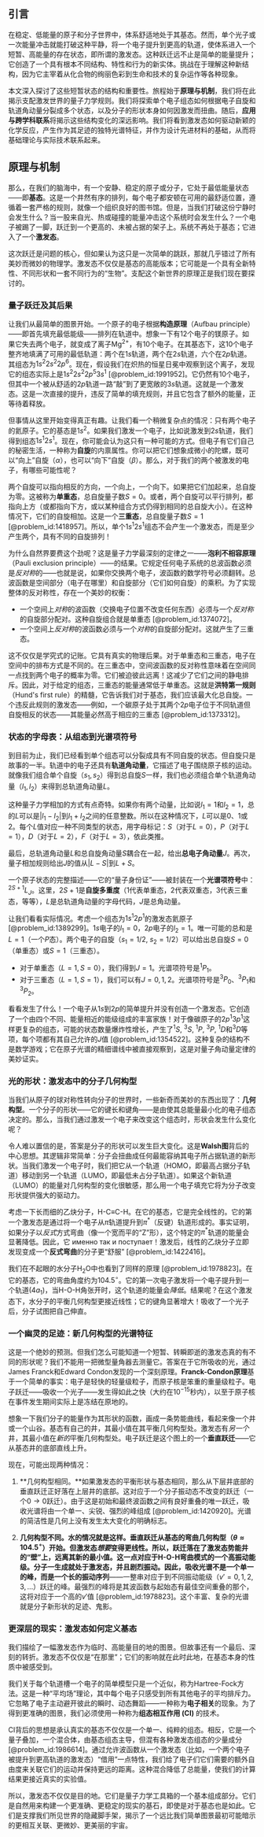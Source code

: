 ## 引言
在稳定、低能量的原子和分子世界中，体系舒适地处于其基态。然而，单个光子或一次能量冲击就能打破这种平静，将一个电子提升到更高的轨道，使体系进入一个短暂、高能量的存在状态，即所谓的激发态。这种跃迁远不止是简单的能量提升；它创造了一个具有根本不同结构、特性和行为的新实体。挑战在于理解这种新结构，因为它主宰着从化合物的绚丽色彩到生命和技术的复杂运作等各种现象。

本文深入探讨了这些短暂状态的结构和重要性。旅程始于**原理与机制**，我们将在此揭示支配激发世界的量子力学规则。我们将探索单个电子组态如何根据电子自旋和轨道角动量分裂成多个状态，以及分子的形状本身如何因激发而扭曲。随后，**应用与跨学科联系**将揭示这些结构变化的深远影响。我们将看到激发态如何驱动新颖的化学反应，产生作为其足迹的独特光谱特征，并作为设计先进材料的基础，从而将基础理论与实际技术联系起来。

## 原理与机制

那么，在我们的脑海中，有一个安静、稳定的原子或分子，它处于最低能量状态——即**基态**。这是一个井然有序的排列，每个电子都安顿在可用的最舒适位置，遵循着一套严格的规则，就像一个组织良好的图书馆。但是，当我们打破这份宁静时会发生什么？当一股来自光、热或碰撞的能量冲击这个系统时会发生什么？一个电子被踢了一脚，跃迁到一个更高的、未被占据的架子上。系统不再处于基态；它进入了一个**激发态**。

这次跃迁是问题的核心，但如果认为这只是一次简单的跳跃，那就几乎错过了所有美妙而微妙的物理学。激发态不仅仅是基态的高能版本；它可能是一个具有全新特性、不同形状和一套不同行为的“生物”。支配这个新世界的原理正是我们现在要探讨的。

### 量子跃迁及其后果

让我们从最简单的图景开始。一个原子的电子根据**构造原理**（Aufbau principle）——即首先填充最低能级——排列在轨道中。想象一下有12个电子的镁原子。如果它失去两个电子，就变成了离子$\text{Mg}^{2+}$，有10个电子。在其基态下，这10个电子整齐地填满了可用的最低轨道：两个在$1s$轨道，两个在$2s$轨道，六个在$2p$轨道。其组态为$1s^2 2s^2 2p^6$。现在，假设我们在炽热的恒星日冕中观察到这个离子，发现它的组态实际上是$1s^2 2s^2 2p^5 3s^1$ [@problem_id:1991952]。它仍然有10个电子，但其中一个被从舒适的$2p$轨道一路“敲”到了更宽敞的$3s$轨道。这就是一个激发态。这是一次直接的提升，违反了简单的填充规则，并且它包含了额外的能量，正等待着释放。

但事情从这里开始变得真正有趣。让我们看一个稍微复杂点的情况：只有两个电子的氦原子。它的基态是$1s^2$。如果我们激发一个电子，比如说激发到$2s$轨道，我们得到组态$1s^1 2s^1$。现在，你可能会认为这只有一种可能的方式。但电子有它们自己的秘密生活，一种称为**自旋**的内禀属性。你可以把它们想象成微小的陀螺，既可以“向上”自旋（$\alpha$），也可以“向下”自旋（$\beta$）。那么，对于我们的两个被激发的电子，有哪些可能性呢？

两个自旋可以指向相反的方向，一个向上，一个向下。如果把它们加起来，总自旋为零。这被称为**单重态**，总自旋量子数$S=0$。或者，两个自旋可以平行排列，都指向上方（或都指向下方，或以某种组合方式仍得到相同的总自旋大小）。在这种情况下，它们的自旋相加。这是一个**三重态**，总自旋量子数$S=1$ [@problem_id:1418957]。所以，单个$1s^1 2s^1$组态不会产生一个激发态，而是至少产生两个，具有不同的自旋排列！

为什么自然界要费这个劲呢？这是量子力学最深刻的定律之一——**泡利不相容原理**（Pauli exclusion principle）——的结果。它规定任何电子系统的总波函数必须是*反对称*的——也就是说，如果你交换两个电子，波函数的数学符号必须翻转。总波函数是空间部分（电子在哪里）和自旋部分（它们如何自旋）的乘积。为了实现整体的反对称性，存在一个美妙的权衡：

*   一个空间上*对称*的波函数（交换电子位置不改变任何东西）必须与一个*反对称*的自旋部分配对。这种自旋组合就是单重态 [@problem_id:1374072]。
*   一个空间上*反对称*的波函数必须与一个*对称*的自旋部分配对。这就产生了三重态。

这不仅仅是学究式的记账。它具有真实的物理后果。对于单重态和三重态，电子在空间中的排布方式是不同的。在三重态中，空间波函数的反对称性意味着在空间同一点找到两个电子的概率为零。它们被迫彼此远离！这减少了它们之间的静电排斥。因此，对于给定的组态，三重态的能量通常低于单重态。这就是**洪特第一规则**（Hund's first rule）的精髓，它告诉我们对于基态，我们应该最大化总自旋。一个违反此规则的激发态——例如，一个碳原子处于其两个$2p$电子位于不同轨道但自旋相反的状态——其能量必然高于相应的三重态 [@problem_id:1373312]。

### 状态的字母表：从组态到光谱项符号

到目前为止，我们已经看到单个组态可以分裂成具有不同自旋的状态。但自旋只是故事的一半。轨道中的电子还具有**轨道角动量**，它描述了电子围绕原子核的运动。就像我们组合单个自旋（$s_1, s_2$）得到总自旋$S$一样，我们也必须组合单个轨道角动量（$l_1, l_2$）来得到总轨道角动量$L$。

这种量子力学相加的方式有点奇特。如果你有两个动量，比如说$l_1=1$和$l_2=1$，总的$L$可以是$|l_1 - l_2|$到$l_1 + l_2$之间的任意整数。所以在这种情况下，$L$可以是$0$、$1$或$2$。每个$L$值对应一种不同类型的状态，用字母标记：$S$（对于$L=0$），$P$（对于$L=1$），$D$（对于$L=2$），$F$（对于$L=3$），依此类推。

最后，总轨道角动量$L$和总自旋角动量$S$耦合在一起，给出**总电子角动量**$J$。再次，量子相加规则给出$J$的值从$|L-S|$到$L+S$。

一个原子状态的完整描述——它的“量子身份证”——被封装在一个**光谱项符号**中：$^{2S+1}L_J$。这里，$2S+1$是**自旋多重度**（1代表单重态，2代表双重态，3代表三重态，等等），$L$是总轨道角动量的字母代码，$J$是总角动量。

让我们看看实际情况。考虑一个组态为$1s^1 2p^1$的激发态氦原子 [@problem_id:1389299]。$1s$电子的$l_1=0$，$2p$电子的$l_2=1$。唯一可能的总和是$L=1$（一个$P$态）。两个电子的自旋（$s_1=1/2$, $s_2=1/2$）可以给出总自旋$S=0$（单重态）或$S=1$（三重态）。
*   对于单重态（$L=1, S=0$），我们得到$J=1$。光谱项符号是${}^1P_1$。
*   对于三重态（$L=1, S=1$），我们可以有$J=0, 1, 2$。光谱项符号是${}^3P_0$、${}^3P_1$和${}^3P_2$。

看看发生了什么！一个电子从$1s$到$2p$的简单提升并没有创造一个激发态。它创造了一个由四个不同、能量相近的能级组成的丰富家族！对于像碳原子的$2p^1 3p^1$这样更复杂的组态，可能的状态数量爆炸性增长，产生了${}^1S$, ${}^3S$, ${}^1P$, ${}^3P$, ${}^1D$和${}^3D$等项，每个项都有其自己允许的$J$值 [@problem_id:1354522]。这种复杂的结构不是数学游戏；它在原子光谱的精细谱线中被直接观察到，这是对量子角动量定律的美妙证实。

### 光的形状：激发态中的分子几何构型

当我们从原子的球对称性转向分子的世界时，一些新奇而美妙的东西出现了：**几何构型**。一个分子的形状——它的键长和键角——是由使其总能量最小化的电子组态决定的。那么，当我们通过激发一个电子来改变这个组态时，形状会发生什么变化呢？

令人难以置信的是，答案是分子的形状可以发生巨大变化。这是**Walsh图**背后的中心思想。其逻辑非常简单：分子会扭曲成任何最能容纳其电子所占据轨道的新形状。当我们激发一个电子时，我们把它从一个轨道（HOMO，即最高占据分子轨道）移动到另一个轨道（LUMO，即最低未占分子轨道）。如果这个新轨道（LUMO）的能量对几何构型的变化很敏感，那么用一个电子填充它将为分子改变形状提供强大的驱动力。

考虑一下长而细的乙炔分子，H-C≡C-H。在它的基态，它是完全线性的。它的第一个激发态是通过将一个电子从$\pi$轨道提升到$\pi^*$（反键）轨道形成的。事实证明，如果分子以*反式*方式弯曲（像一个宽而平的“Z”形），这个特定的$\pi^*$轨道的能量会显著降低。因此，它 именно так и поступает！激发后，线性的乙炔分子立即发现变成一个**反式弯曲**的分子更“舒服” [@problem_id:1422416]。

我们在不起眼的水分子H$_2$O中也看到了同样的原理 [@problem_id:1978823]。在它的基态，它的弯曲角度约为$104.5^\circ$。它的第一次电子激发将一个电子提升到一个轨道($4a_1$)，当H-O-H角张开时，这个轨道的能量会*降低*。结果呢？在这个激发态下，水分子的平衡几何构型更接近线性；它的键角显著增大！吸收了一个光子后，分子试图把自己伸直。

### 一个幽灵的足迹：新几何构型的光谱特征

这是一个绝妙的预测。但我们怎么可能知道一个短暂、转瞬即逝的激发态真的有不同的形状呢？我们不能用一把微型量角器去测量它。答案在于它所吸收的光，通过James Franck和Edward Condon发现的一个深刻原理。**Franck-Condon原理**基于一个简单的事实：电子是轻快的轻量级粒子，而原子核是笨重的重量级粒子。电子跃迁——吸收一个光子——发生得如此之快（大约在$10^{-15}$秒内），以至于原子核在事件发生期间实际上是冻结在原地的。

想象一下我们分子的能量作为其形状的函数，画成一条势能曲线，看起来像一个井或一个山谷。基态有自己的井，其最小值在其平衡几何构型处。激发态有*另一个*井，其最小值在*新的*平衡几何构型处。电子跃迁是这个图上的一个**垂直跃迁**——它从基态井的底部直线上升。

现在，可能出现两种情况：
1.  **几何构型相同。**如果激发态的平衡形状与基态相同，那么从下层井底部的垂直跃迁正好落在上层井的底部。这对应于一个分子振动态不改变的跃迁（一个$0 \rightarrow 0$跃迁）。由于这是初始和最终波函数之间有良好重叠的唯一跃迁，吸收光谱将由一个单一、尖锐、强烈的峰组成 [@problem_id:1420920]。光谱的简洁性是几何上没有发生太大变化的明确标志。

2.  **几何构型不同。**水的情况就是这样。垂直跃迁从基态的弯曲几何构型（$\theta \approx 104.5^\circ$）开始。但激发态*想要*变得更线性。所以，跃迁落在了激发态势能井的“壁”上，远离其新的最小值。这一点对应于H-O-H弯曲模式的一个高振动能级。分子一生成就处于激发态，并且剧烈振动。因此，吸收光谱不是一个单一的峰，而是一个长的**振动序列**——一整串对应于到不同振动能级（$v'=0, 1, 2, 3, \ldots$）跃迁的峰。最强烈的峰将是其波函数与起始态有最佳空间重叠的那个，这将对应于一个高的$v'$值 [@problem_id:1978823]。这个丰富、复杂的光谱就是分子新形状的足迹、鬼影。

### 更深层的现实：激发态如何定义基态

我们描绘了一幅激发态作为临时、高能量目的地的图景。但故事还有一个最后、深刻的转折。激发态不仅仅是“在那里”；它们的影响就在此时此地，在基态本身的性质中被感受到。

我们关于每个轨道槽一个电子的简单模型只是一个近似，称为Hartree-Fock方法。这是一种“平均场”理论，其中每个电子只感受到所有其他电子的平均排斥力。它忽略了电子主动避开彼此的瞬时、动态舞蹈——一种称为**电子相关**的现象。为了得到更准确的图景，我们必须使用一种称为**组态相互作用 (CI)** 的技术。

CI背后的思想是承认真实的基态不仅仅是一个单一、纯粹的组态。相反，它是一个量子叠加，一个混合体，由基态组态主导，但混有各种激发态组态的少量成分 [@problem_id:1986614]。通过允许波函数从一个激发态（比如，一个两个电子被提升到更高轨道的激发态）“借用”一点特性，我们给了电子们它们需要的额外自由度来关联它们的运动并保持更远的距离。这种混合降低了总能量，使我们的计算结果更接近真实的实验值。

所以，激发态不仅仅是目的地。它们是量子力学工具箱的一个基本组成部分。它们是自然用来构建一个更准确、更稳定的现实的基石，即使是对于基态也是如此。它们是支撑我们所见世界的隐藏脚手架，揭示了一个远比我们简单图景最初可能暗示的更相互关联、更微妙、更美丽的宇宙。


